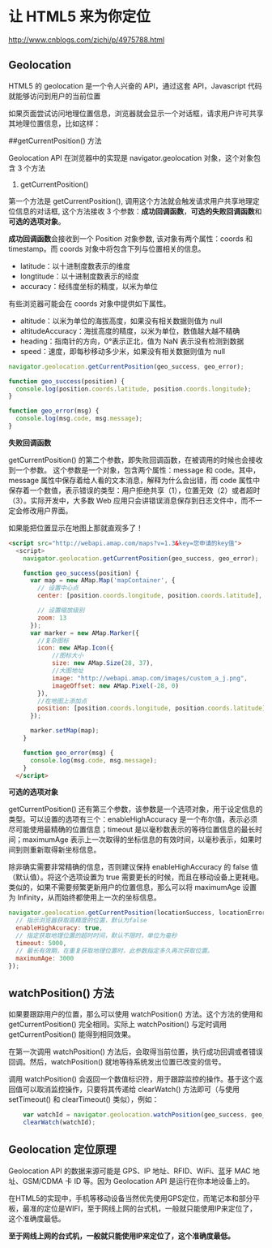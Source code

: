 让 HTML5 来为你定位
=================

http://www.cnblogs.com/zichi/p/4975788.html

## Geolocation

HTML5 的 geolocation 是一个令人兴奋的 API，通过这套 API，Javascript 代码就能够访问到用户的当前位置

如果页面尝试访问地理位置信息，浏览器就会显示一个对话框，请求用户许可共享其地理位置信息，比如这样：

##getCurrentPosition() 方法

Geolocation API 在浏览器中的实现是 navigator.geolocation 对象，这个对象包含 3 个方法

1. getCurrentPosition()

第一个方法是 getCurrentPosition(), 调用这个方法就会触发请求用户共享地理定位信息的对话框, 这个方法接收 3 个参数：**成功回调函数**，**可选的失败回调函数**和**可选的选项对象**。

**成功回调函数**会接收到一个 Position 对象参数, 该对象有两个属性：coords 和 timestamp。而 coords 对象中将包含下列与位置相关的信息。

* latitude：以十进制度数表示的维度
* longtitude：以十进制度数表示的经度
* accuracy：经纬度坐标的精度，以米为单位

有些浏览器可能会在 coords 对象中提供如下属性。

* altitude：以米为单位的海拔高度，如果没有相关数据则值为 null
* altitudeAccuracy：海拔高度的精度，以米为单位，数值越大越不精确
* heading：指南针的方向，0°表示正北，值为 NaN 表示没有检测到数据
* speed：速度，即每秒移动多少米，如果没有相关数据则值为 null

```javascript
navigator.geolocation.getCurrentPosition(geo_success, geo_error);

function geo_success(position) {
  console.log(position.coords.latitude, position.coords.longitude);
}

function geo_error(msg) {
  console.log(msg.code, msg.message);
}
```

**失败回调函数**

getCurrentPosition() 的第二个参数，即失败回调函数，在被调用的时候也会接收到一个参数。
这个参数是一个对象，包含两个属性：message 和 code。其中，message 属性中保存着给人看的文本消息，解释为什么会出错，而 code 属性中保存着一个数值，表示错误的类型：用户拒绝共享（1），位置无效（2）或者超时（3）。实际开发中，大多数 Web 应用只会讲错误消息保存到日志文件中，而不一定会修改用户界面。

如果能把位置显示在地图上那就直观多了！

```html
<script src="http://webapi.amap.com/maps?v=1.3&key=您申请的key值">
  <script>
    navigator.geolocation.getCurrentPosition(geo_success, geo_error);

    function geo_success(position) {
      var map = new AMap.Map('mapContainer', {
        // 设置中心点
        center: [position.coords.longitude, position.coords.latitude],

        // 设置缩放级别
        zoom: 13
      });
      var marker = new AMap.Marker({
        //复杂图标
        icon: new AMap.Icon({
            //图标大小
            size: new AMap.Size(28, 37),
            //大图地址
            image: "http://webapi.amap.com/images/custom_a_j.png",
            imageOffset: new AMap.Pixel(-28, 0)
        }),
        //在地图上添加点
        position: [position.coords.longitude, position.coords.latitude]
      });

      marker.setMap(map);
    }

    function geo_error(msg) {
      console.log(msg.code, msg.message);
    }
  </script>

```

**可选的选项对象**

getCurrentPosition() 还有第三个参数，该参数是一个选项对象，用于设定信息的类型。可以设置的选项有三个：enableHighAccuracy 是一个布尔值，表示必须尽可能使用最精确的位置信息；timeout 是以毫秒数表示的等待位置信息的最长时间；maximumAge 表示上一次取得的坐标信息的有效时间，以毫秒表示，如果时间到则重新取得新坐标信息。

除非确实需要非常精确的信息，否则建议保持 enableHighAccuracy 的 false 值（默认值）。将这个选项设置为 true 需要更长的时候，而且在移动设备上更耗电。类似的，如果不需要频繁更新用户的位置信息，那么可以将 maximumAge 设置为 Infinity，从而始终都使用上一次的坐标信息。

```javascript
navigator.geolocation.getCurrentPosition(locationSuccess, locationError, {
  // 指示浏览器获取高精度的位置，默认为false
  enableHighAcuracy: true,
  // 指定获取地理位置的超时时间，默认不限时，单位为毫秒
  timeout: 5000,
  // 最长有效期，在重复获取地理位置时，此参数指定多久再次获取位置。
  maximumAge: 3000
});
```

## watchPosition() 方法

如果要跟踪用户的位置，那么可以使用 watchPosition() 方法。这个方法的使用和 getCurrentPosition() 完全相同。实际上 watchPosition() 与定时调用 getCurrentPosition() 能得到相同效果。

在第一次调用 watchPosition() 方法后，会取得当前位置，执行成功回调或者错误回调。然后，watchPosition() 就地等待系统发出位置已改变的信号。

调用 watchPosition() 会返回一个数值标识符，用于跟踪监控的操作。基于这个返回值可以取消监控操作，只要将其传递给 clearWatch() 方法即可（与使用 setTimeout() 和 clearTimeout() 类似），例如：

```javascript
    var watchId = navigator.geolocation.watchPosition(geo_success, geo_error);
    clearWatch(watchId);
```

## Geolocation 定位原理

Geolocation API 的数据来源可能是 GPS、IP 地址、RFID、WiFi、蓝牙 MAC 地址、GSM/CDMA 卡 ID 等。因为 Geolocation API 是运行在你本地设备上的。

在HTML5的实现中，手机等移动设备当然优先使用GPS定位，而笔记本和部分平板，最准的定位是WIFI，至于网线上网的台式机，一般就只能使用IP来定位了，这个准确度最低。

**至于网线上网的台式机，一般就只能使用IP来定位了，这个准确度最低。**


